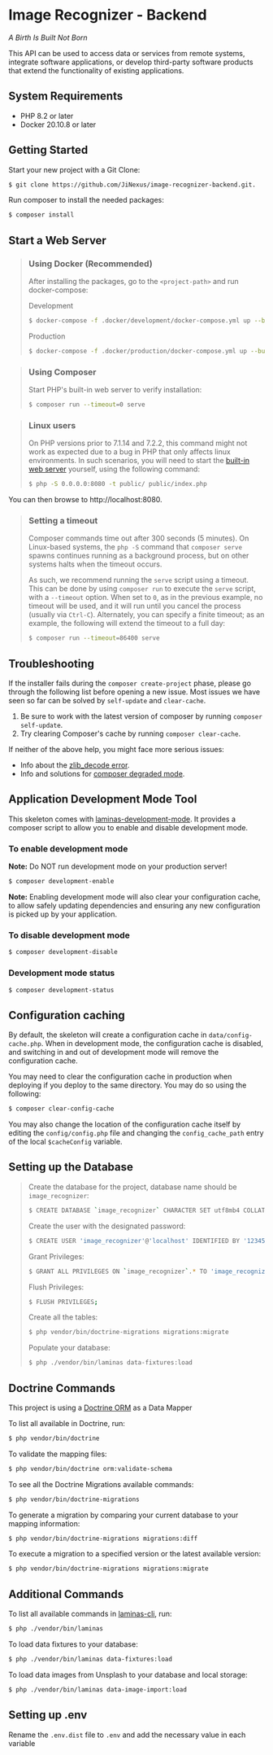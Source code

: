 # Image Recognizer - Backend

*A Birth Is Built Not Born*

This API can be used to access data or services from remote systems,
integrate software applications, or develop third-party software products
that extend the functionality of existing applications.

## System Requirements

* PHP 8.2 or later
* Docker 20.10.8 or later

## Getting Started

Start your new project with a Git Clone:

```bash
$ git clone https://github.com/JiNexus/image-recognizer-backend.git.
```

Run composer to install the needed packages:

```bash
$ composer install
```

## Start a Web Server

> ### Using Docker (Recommended)
> After installing the packages, go to the `<project-path>`
> and run docker-compose:
>
> Development
> ```bash
> $ docker-compose -f .docker/development/docker-compose.yml up --build
> ```
> Production
> ```bash
> $ docker-compose -f .docker/production/docker-compose.yml up --build
> ```

> ### Using Composer
> Start PHP's built-in web server to verify installation:
>
> ```bash
> $ composer run --timeout=0 serve
> ```

> ### Linux users
>
> On PHP versions prior to 7.1.14 and 7.2.2, this command might not work as
> expected due to a bug in PHP that only affects linux environments. In such
> scenarios, you will need to start the [built-in web
> server](http://php.net/manual/en/features.commandline.webserver.php) yourself,
> using the following command:
>
> ```bash
> $ php -S 0.0.0.0:8080 -t public/ public/index.php
> ```

You can then browse to http://localhost:8080.

> ### Setting a timeout
>
> Composer commands time out after 300 seconds (5 minutes). On Linux-based
> systems, the `php -S` command that `composer serve` spawns continues running
> as a background process, but on other systems halts when the timeout occurs.
>
> As such, we recommend running the `serve` script using a timeout. This can
> be done by using `composer run` to execute the `serve` script, with a
> `--timeout` option. When set to `0`, as in the previous example, no timeout
> will be used, and it will run until you cancel the process (usually via
> `Ctrl-C`). Alternately, you can specify a finite timeout; as an example,
> the following will extend the timeout to a full day:
>
> ```bash
> $ composer run --timeout=86400 serve
> ```

## Troubleshooting

If the installer fails during the ``composer create-project`` phase, please go
through the following list before opening a new issue. Most issues we have seen
so far can be solved by `self-update` and `clear-cache`.

1. Be sure to work with the latest version of composer by running `composer self-update`.
2. Try clearing Composer's cache by running `composer clear-cache`.

If neither of the above help, you might face more serious issues:

* Info about the [zlib_decode error](https://github.com/composer/composer/issues/4121).
* Info and solutions for [composer degraded mode](https://getcomposer.org/doc/articles/troubleshooting.md#degraded-mode).

## Application Development Mode Tool

This skeleton comes with [laminas-development-mode](https://github.com/laminas/laminas-development-mode).
It provides a composer script to allow you to enable and disable development mode.

### To enable development mode

**Note:** Do NOT run development mode on your production server!

```bash
$ composer development-enable
```

**Note:** Enabling development mode will also clear your configuration cache, to
allow safely updating dependencies and ensuring any new configuration is picked
up by your application.

### To disable development mode

```bash
$ composer development-disable
```

### Development mode status

```bash
$ composer development-status
```

## Configuration caching

By default, the skeleton will create a configuration cache in
`data/config-cache.php`. When in development mode, the configuration cache is
disabled, and switching in and out of development mode will remove the
configuration cache.

You may need to clear the configuration cache in production when deploying if
you deploy to the same directory. You may do so using the following:

```bash
$ composer clear-config-cache
```

You may also change the location of the configuration cache itself by editing
the `config/config.php` file and changing the `config_cache_path` entry of the
local `$cacheConfig` variable.

## Setting up the Database

> Create the database for the project, database name should be `image_recognizer`:
> 
> ```bash
> $ CREATE DATABASE `image_recognizer` CHARACTER SET utf8mb4 COLLATE utf8mb4_unicode_ci;
> ```
>
> Create the user with the designated password:
> 
> ```bash
> $ CREATE USER 'image_recognizer'@'localhost' IDENTIFIED BY '1234567';
> ```
>
> Grant Privileges:
> 
> ```bash
> $ GRANT ALL PRIVILEGES ON `image_recognizer`.* TO 'image_recognizer'@'localhost';
> ```
>
> Flush Privileges:
> 
> ```bash
> $ FLUSH PRIVILEGES;
> ```
>
> Create all the tables: 
> 
> ```bash
> $ php vendor/bin/doctrine-migrations migrations:migrate
> ```
> 
> Populate your database:
> ```bash
> $ php ./vendor/bin/laminas data-fixtures:load
> ```

## Doctrine Commands
This project is using a [Doctrine ORM](https://www.doctrine-project.org/projects/doctrine-orm/en/current/tutorials/getting-started.html) as a Data Mapper

To list all available in Doctrine, run: 
```bash
$ php vendor/bin/doctrine
```

To validate the mapping files: 
```bash
$ php vendor/bin/doctrine orm:validate-schema
```

To see all the Doctrine Migrations available commands: 

```bash
$ php vendor/bin/doctrine-migrations
```

To generate a migration by comparing your current database to your mapping information: 

```bash
$ php vendor/bin/doctrine-migrations migrations:diff
```

To execute a migration to a specified version or the latest available version: 

```bash
$ php vendor/bin/doctrine-migrations migrations:migrate
```

## Additional Commands

To list all available commands in [laminas-cli](https://docs.laminas.dev/laminas-cli/intro/#list), run:

```bash
$ php ./vendor/bin/laminas
```
To load data fixtures to your database: 

```bash 
$ php ./vendor/bin/laminas data-fixtures:load
```
To load data images from Unsplash to your database and local storage:

```bash 
$ php ./vendor/bin/laminas data-image-import:load
```

## Setting up .env

Rename the `.env.dist` file to `.env` and add the necessary value in each variable
